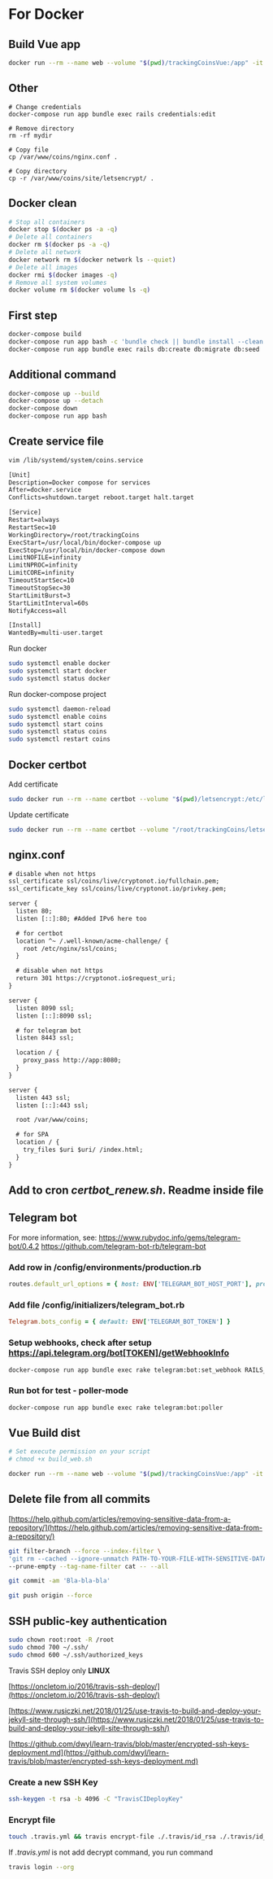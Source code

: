 # For Docker

## Build Vue app

```bash
docker run --rm --name web --volume "$(pwd)/trackingCoinsVue:/app" -it node:latest bash -c "cd /app && npm install --global npm@latest && npm install && npm run build"
```

## Other

```bahs
# Change credentials
docker-compose run app bundle exec rails credentials:edit

# Remove directory
rm -rf mydir

# Copy file
cp /var/www/coins/nginx.conf .

# Copy directory
cp -r /var/www/coins/site/letsencrypt/ .
```

## Docker clean

```bash
# Stop all containers
docker stop $(docker ps -a -q)
# Delete all containers
docker rm $(docker ps -a -q)
# Delete all network
docker network rm $(docker network ls --quiet)
# Delete all images
docker rmi $(docker images -q)
# Remove all system volumes
docker volume rm $(docker volume ls -q)
```

## First step

```bash
docker-compose build
docker-compose run app bash -c 'bundle check || bundle install --clean'
docker-compose run app bundle exec rails db:create db:migrate db:seed
```

## Additional command

```bash
docker-compose up --build
docker-compose up --detach
docker-compose down
docker-compose run app bash
```

## Create service file

```bash
vim /lib/systemd/system/coins.service
```

```txt
[Unit]
Description=Docker compose for services
After=docker.service
Conflicts=shutdown.target reboot.target halt.target

[Service]
Restart=always
RestartSec=10
WorkingDirectory=/root/trackingCoins
ExecStart=/usr/local/bin/docker-compose up
ExecStop=/usr/local/bin/docker-compose down
LimitNOFILE=infinity
LimitNPROC=infinity
LimitCORE=infinity
TimeoutStartSec=10
TimeoutStopSec=30
StartLimitBurst=3
StartLimitInterval=60s
NotifyAccess=all

[Install]
WantedBy=multi-user.target
```

Run docker

```bash
sudo systemctl enable docker
sudo systemctl start docker
sudo systemctl status docker
```

Run docker-compose project

```bash
sudo systemctl daemon-reload
sudo systemctl enable coins
sudo systemctl start coins
sudo systemctl status coins
sudo systemctl restart coins
```

## Docker certbot

Add certificate

```bash
sudo docker run --rm --name certbot --volume "$(pwd)/letsencrypt:/etc/letsencrypt" certbot/certbot certonly --webroot --agree-tos --manual-public-ip-logging-ok --domains domain.name --email example@example.com --webroot-path /etc/letsencrypt
```

Update certificate

```bash
sudo docker run --rm --name certbot --volume "/root/trackingCoins/letsencrypt:/etc/letsencrypt" certbot/certbot renew
```

## nginx.conf

```txt
# disable when not https
ssl_certificate ssl/coins/live/cryptonot.io/fullchain.pem;
ssl_certificate_key ssl/coins/live/cryptonot.io/privkey.pem;

server {
  listen 80;
  listen [::]:80; #Added IPv6 here too

  # for certbot
  location ^~ /.well-known/acme-challenge/ {
    root /etc/nginx/ssl/coins;
  }

  # disable when not https
  return 301 https://cryptonot.io$request_uri;
}

server {
  listen 8090 ssl;
  listen [::]:8090 ssl;

  # for telegram bot
  listen 8443 ssl;

  location / {
    proxy_pass http://app:8080;
  }
}

server {
  listen 443 ssl;
  listen [::]:443 ssl;

  root /var/www/coins;

  # for SPA
  location / {
    try_files $uri $uri/ /index.html;
  }
}
```

## Add to cron *certbot_renew.sh*. Readme inside file

## Telegram bot

For more information, see:
<https://www.rubydoc.info/gems/telegram-bot/0.4.2>
<https://github.com/telegram-bot-rb/telegram-bot>

### Add row in /config/environments/production.rb

```ruby
routes.default_url_options = { host: ENV['TELEGRAM_BOT_HOST_PORT'], protocol: :https }
```

### Add file /config/initializers/telegram_bot.rb

```ruby
Telegram.bots_config = { default: ENV['TELEGRAM_BOT_TOKEN'] }
```

### Setup webhooks, check after setup <https://api.telegram.org/bot[TOKEN]/getWebhookInfo>

```bash
docker-compose run app bundle exec rake telegram:bot:set_webhook RAILS_ENV=production
```

### Run bot for test - poller-mode

```bash
docker-compose run app bundle exec rake telegram:bot:poller
```

## Vue Build dist

```bash
# Set execute permission on your script
# chmod +x build_web.sh

docker run --rm --name web --volume "$(pwd)/trackingCoinsVue:/app" -it node:latest bash -c "cd /app && npm install --global npm@latest && npm install && npm run build"
```

## Delete file from all commits

[https://help.github.com/articles/removing-sensitive-data-from-a-repository/](https://help.github.com/articles/removing-sensitive-data-from-a-repository/)

```bash
git filter-branch --force --index-filter \
'git rm --cached --ignore-unmatch PATH-TO-YOUR-FILE-WITH-SENSITIVE-DATA' \
--prune-empty --tag-name-filter cat -- --all

git commit -am 'Bla-bla-bla'

git push origin --force
```

## SSH public-key authentication

```bash
sudo chown root:root -R /root
sudo chmod 700 ~/.ssh/
sudo chmod 600 ~/.ssh/authorized_keys
```

Travis SSH deploy only **LINUX**

[https://oncletom.io/2016/travis-ssh-deploy/](https://oncletom.io/2016/travis-ssh-deploy/)

[https://www.rusiczki.net/2018/01/25/use-travis-to-build-and-deploy-your-jekyll-site-through-ssh/](https://www.rusiczki.net/2018/01/25/use-travis-to-build-and-deploy-your-jekyll-site-through-ssh/)

[https://github.com/dwyl/learn-travis/blob/master/encrypted-ssh-keys-deployment.md](https://github.com/dwyl/learn-travis/blob/master/encrypted-ssh-keys-deployment.md)

### Create a new SSH Key

```bash
ssh-keygen -t rsa -b 4096 -C "TravisCIDeployKey"
```

### Encrypt file

```bash
touch .travis.yml && travis encrypt-file ./.travis/id_rsa ./.travis/id_rsa.enc --add
```

If *.travis.yml* is not add decrypt command, you run command

```bash
travis login --org
```
